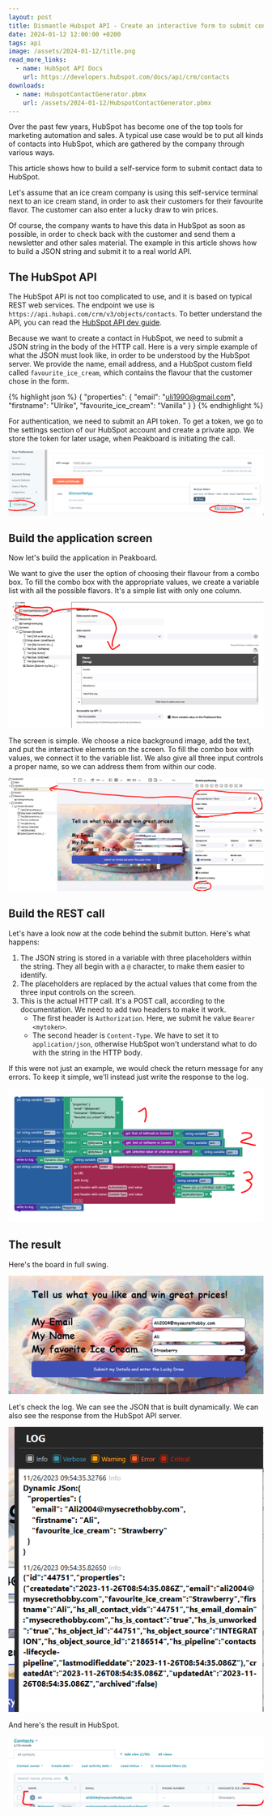 ```yaml
---
layout: post
title: Dismantle Hubspot API - Create an interactive form to submit contact data directly to Hubspot by using a REST API
date: 2024-01-12 12:00:00 +0200
tags: api
image: /assets/2024-01-12/title.png
read_more_links:
  - name: HubSpot API Docs
    url: https://developers.hubspot.com/docs/api/crm/contacts
downloads:
  - name: HubspotContactGenerator.pbmx
    url: /assets/2024-01-12/HubspotContactGenerator.pbmx
---
```

Over the past few years, HubSpot has become one of the top tools for marketing automation and sales. A typical use case would be to put all kinds of contacts into HubSpot, which are gathered by the company through various ways.

This article shows how to build a self-service form to submit contact data to HubSpot.

Let's assume that an ice cream company is using this self-service terminal next to an ice cream stand, in order to ask their customers for their favourite flavor. The customer can also enter a lucky draw to win prices.

Of course, the company wants to have this data in HubSpot as soon as possible, in order to check back with the customer and send them a newsletter and other sales material. The example in this article shows how to build a JSON string and submit it to a real world API.

## The HubSpot API

The HubSpot API is not too complicated to use, and it is based on typical REST web services. The endpoint we use is `https://api.hubapi.com/crm/v3/objects/contacts`. To better understand the API, you can read the [HubSpot API dev guide](https://developers.hubspot.com/docs/api/crm/contacts).

Because we want to create a contact in HubSpot, we need to submit a JSON string in the body of the HTTP call. Here is a very simple example of what the JSON must look like, in order to be understood by the HubSpot server. We provide the name, email address, and a HubSpot custom field called `favourite_ice_cream`, which contains the flavour that the customer chose in the form.

{% highlight json %}
{
  "properties": {
    "email": "uli1990@gmail.com",
    "firstname": "Ulrike",
    "favourite_ice_cream": "Vanilla"
  }
}
{% endhighlight %}

For authentication, we need to submit an API token. To get a token, we go to the settings section of our HubSpot account and create a private app. We store the token for later usage, when Peakboard is initiating the call.

![image](/assets/2024-01-12/010.png)

## Build the application screen

Now let's build the application in Peakboard.

We want to give the user the option of choosing their flavour from a combo box. To fill the combo box with the appropriate values, we create a variable list with all the possible flavors. It's a simple list with only one column.

![image](/assets/2024-01-12/020.png)

The screen is simple. We choose a nice background image, add the text, and put the interactive elements on the screen. To fill the combo box with values, we connect it to the variable list. We also give all three input controls a proper name, so we can address them from within our code.

![image](/assets/2024-01-12/030.png)

## Build the REST call

Let's have a look now at the code behind the submit button. Here's what happens:

1. The JSON string is stored in a variable with three placeholders within the string. They all begin with a `@` character, to make them easier to identify.
2. The placeholders are replaced by the actual values that come from the three input controls on the screen.
3. This is the actual HTTP call. It's a POST call, according to the documentation. We need to add two headers to make it work.
    * The first header is `Authorization`. Here, we submit he value `Bearer <mytoken>`.
    * The second header is `Content-Type`. We have to set it to `application/json`, otherwise HubSpot won't understand what to do with the string in the HTTP body.

If this were not just an example, we would check the return message for any errors. To keep it simple, we'll instead just write the response to the log.

![image](/assets/2024-01-12/040.png)

## The result

Here's the board in full swing.

![image](/assets/2024-01-12/050.png)

Let's check the log. We can see the JSON that is built dynamically. We can also see the response from the HubSpot API server.

![image](/assets/2024-01-12/060.png)

And here's the result in HubSpot.

![image](/assets/2024-01-12/070.png)

